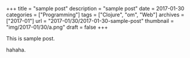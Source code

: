 +++
title = "sample post"
description = "sample post"
date = 2017-01-30
categories = ["Programming"]
tags = ["Clojure", "om", "Web"]
archives = ["2017-01"]
url = "2017-01/30/2017-01-30-sample-post"
thumbnail = "img/2017-01/30/a.png"
draft = false
+++

This is sample post.

<!--more-->

hahaha.


